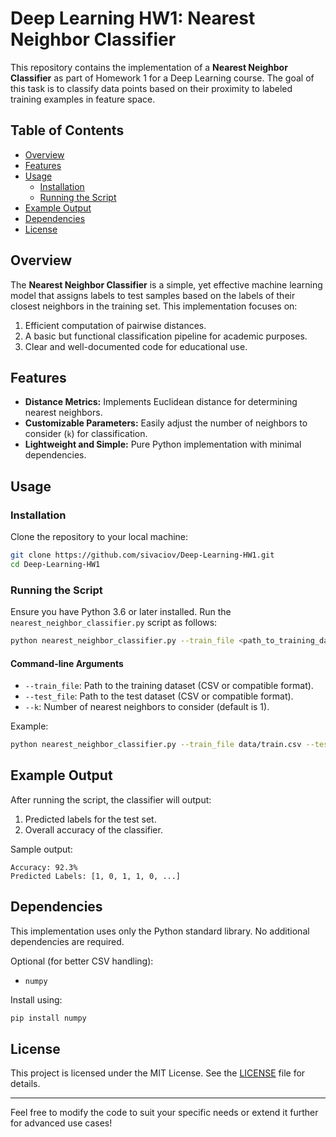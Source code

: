 # Deep Learning HW1: Nearest Neighbor Classifier

This repository contains the implementation of a **Nearest Neighbor Classifier** as part of Homework 1 for a Deep Learning course. The goal of this task is to classify data points based on their proximity to labeled training examples in feature space.

## Table of Contents
- [Overview](#overview)
- [Features](#features)
- [Usage](#usage)
  - [Installation](#installation)
  - [Running the Script](#running-the-script)
- [Example Output](#example-output)
- [Dependencies](#dependencies)
- [License](#license)

## Overview
The **Nearest Neighbor Classifier** is a simple, yet effective machine learning model that assigns labels to test samples based on the labels of their closest neighbors in the training set. This implementation focuses on:

1. Efficient computation of pairwise distances.
2. A basic but functional classification pipeline for academic purposes.
3. Clear and well-documented code for educational use.

## Features
- **Distance Metrics:** Implements Euclidean distance for determining nearest neighbors.
- **Customizable Parameters:** Easily adjust the number of neighbors to consider (`k`) for classification.
- **Lightweight and Simple:** Pure Python implementation with minimal dependencies.

## Usage

### Installation
Clone the repository to your local machine:

```bash
git clone https://github.com/sivaciov/Deep-Learning-HW1.git
cd Deep-Learning-HW1
```

### Running the Script
Ensure you have Python 3.6 or later installed. Run the `nearest_neighbor_classifier.py` script as follows:

```bash
python nearest_neighbor_classifier.py --train_file <path_to_training_data> --test_file <path_to_test_data> --k <num_neighbors>
```

#### Command-line Arguments
- `--train_file`: Path to the training dataset (CSV or compatible format).
- `--test_file`: Path to the test dataset (CSV or compatible format).
- `--k`: Number of nearest neighbors to consider (default is 1).

Example:
```bash
python nearest_neighbor_classifier.py --train_file data/train.csv --test_file data/test.csv --k 3
```

## Example Output
After running the script, the classifier will output:
1. Predicted labels for the test set.
2. Overall accuracy of the classifier.

Sample output:
```
Accuracy: 92.3%
Predicted Labels: [1, 0, 1, 1, 0, ...]
```

## Dependencies
This implementation uses only the Python standard library. No additional dependencies are required.

Optional (for better CSV handling):
- `numpy`

Install using:
```bash
pip install numpy
```

## License
This project is licensed under the MIT License. See the [LICENSE](LICENSE) file for details.

---

Feel free to modify the code to suit your specific needs or extend it further for advanced use cases!
